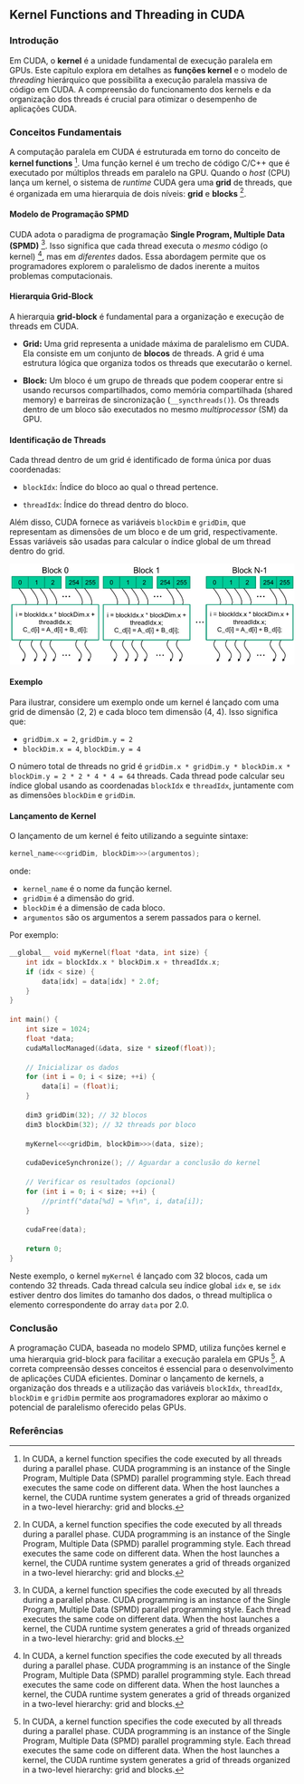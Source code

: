 ## Kernel Functions and Threading in CUDA

### Introdução
Em CUDA, o **kernel** é a unidade fundamental de execução paralela em GPUs. Este capítulo explora em detalhes as **funções kernel** e o modelo de *threading* hierárquico que possibilita a execução paralela massiva de código em CUDA. A compreensão do funcionamento dos kernels e da organização dos threads é crucial para otimizar o desempenho de aplicações CUDA.

### Conceitos Fundamentais

A computação paralela em CUDA é estruturada em torno do conceito de **kernel functions** [^1]. Uma função kernel é um trecho de código C/C++ que é executado por múltiplos threads em paralelo na GPU. Quando o *host* (CPU) lança um kernel, o sistema de *runtime* CUDA gera uma **grid** de threads, que é organizada em uma hierarquia de dois níveis: **grid** e **blocks** [^1].

#### Modelo de Programação SPMD

CUDA adota o paradigma de programação **Single Program, Multiple Data (SPMD)** [^1]. Isso significa que cada thread executa o *mesmo* código (o kernel) [^1], mas em *diferentes* dados. Essa abordagem permite que os programadores explorem o paralelismo de dados inerente a muitos problemas computacionais.



#### Hierarquia Grid-Block

A hierarquia **grid-block** é fundamental para a organização e execução de threads em CUDA.

*   **Grid:** Uma grid representa a unidade máxima de paralelismo em CUDA. Ela consiste em um conjunto de **blocos** de threads. A grid é uma estrutura lógica que organiza todos os threads que executarão o kernel.

*   **Block:** Um bloco é um grupo de threads que podem cooperar entre si usando recursos compartilhados, como memória compartilhada (shared memory) e barreiras de sincronização (`__syncthreads()`). Os threads dentro de um bloco são executados no mesmo *multiprocessor* (SM) da GPU.

#### Identificação de Threads

Cada thread dentro de um grid é identificado de forma única por duas coordenadas:

*   `blockIdx`: Índice do bloco ao qual o thread pertence.

*   `threadIdx`: Índice do thread dentro do bloco.

Além disso, CUDA fornece as variáveis `blockDim` e `gridDim`, que representam as dimensões de um bloco e de um grid, respectivamente. Essas variáveis são usadas para calcular o índice global de um thread dentro do grid.



![Illustration of CUDA thread grid and block organization with global data index calculation.](./../images/image7.jpg)

#### Exemplo

Para ilustrar, considere um exemplo onde um kernel é lançado com uma grid de dimensão (2, 2) e cada bloco tem dimensão (4, 4). Isso significa que:

*   `gridDim.x = 2`, `gridDim.y = 2`
*   `blockDim.x = 4`, `blockDim.y = 4`

O número total de threads no grid é `gridDim.x * gridDim.y * blockDim.x * blockDim.y = 2 * 2 * 4 * 4 = 64` threads. Cada thread pode calcular seu índice global usando as coordenadas `blockIdx` e `threadIdx`, juntamente com as dimensões `blockDim` e `gridDim`.

#### Lançamento de Kernel

O lançamento de um kernel é feito utilizando a seguinte sintaxe:

```c++
kernel_name<<<gridDim, blockDim>>>(argumentos);
```

onde:

*   `kernel_name` é o nome da função kernel.
*   `gridDim` é a dimensão do grid.
*   `blockDim` é a dimensão de cada bloco.
*   `argumentos` são os argumentos a serem passados para o kernel.

Por exemplo:

```c++
__global__ void myKernel(float *data, int size) {
    int idx = blockIdx.x * blockDim.x + threadIdx.x;
    if (idx < size) {
        data[idx] = data[idx] * 2.0f;
    }
}

int main() {
    int size = 1024;
    float *data;
    cudaMallocManaged(&data, size * sizeof(float));

    // Inicializar os dados
    for (int i = 0; i < size; ++i) {
        data[i] = (float)i;
    }

    dim3 gridDim(32); // 32 blocos
    dim3 blockDim(32); // 32 threads por bloco

    myKernel<<<gridDim, blockDim>>>(data, size);

    cudaDeviceSynchronize(); // Aguardar a conclusão do kernel

    // Verificar os resultados (opcional)
    for (int i = 0; i < size; ++i) {
        //printf("data[%d] = %f\n", i, data[i]);
    }

    cudaFree(data);

    return 0;
}

```

Neste exemplo, o kernel `myKernel` é lançado com 32 blocos, cada um contendo 32 threads. Cada thread calcula seu índice global `idx` e, se `idx` estiver dentro dos limites do tamanho dos dados, o thread multiplica o elemento correspondente do array `data` por 2.0.

### Conclusão

A programação CUDA, baseada no modelo SPMD, utiliza funções kernel e uma hierarquia grid-block para facilitar a execução paralela em GPUs [^1]. A correta compreensão desses conceitos é essencial para o desenvolvimento de aplicações CUDA eficientes. Dominar o lançamento de kernels, a organização dos threads e a utilização das variáveis `blockIdx`, `threadIdx`, `blockDim` e `gridDim` permite aos programadores explorar ao máximo o potencial de paralelismo oferecido pelas GPUs.

### Referências
[^1]: In CUDA, a kernel function specifies the code executed by all threads during a parallel phase. CUDA programming is an instance of the Single Program, Multiple Data (SPMD) parallel programming style. Each thread executes the same code on different data. When the host launches a kernel, the CUDA runtime system generates a grid of threads organized in a two-level hierarchy: grid and blocks.
<!-- END -->